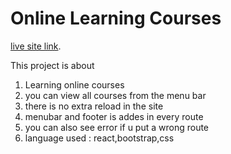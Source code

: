 # Online Learning Courses

 [live site link](https://hungry-albattani-d56932.netlify.app/).

This project is about
1. Learning online courses
2. you can view all courses from the menu bar
3. there is no extra reload in the site
4. menubar and footer is addes in every route
5. you can also see error if u put a wrong route
6. language used : react,bootstrap,css
